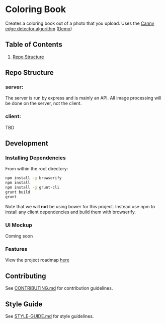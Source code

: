 # Coloring Book

Creates a coloring book out of a photo that you upload.
Uses the [Canny edge detector algorithm](https://en.wikipedia.org/wiki/Canny_edge_detector) ([Demo](http://inspirit.github.io/jsfeat/sample_canny_edge.html))
## Table of Contents

1. [Repo Structure](#repo-structure)

## Repo Structure

### server:

The server is run by express and is mainly an API. All image processing will be done on the server, not the client.

### client:

TBD

## Development

### Installing Dependencies

From within the root directory:

```sh
npm install -g browserify
npm install
npm install -g grunt-cli
grunt build
grunt
```

Note that we will **not** be using bower for this project. Instead use npm to install any client dependencies and build them with browserify.

### UI Mockup

Coming soon

### Features

View the project roadmap [here](https://github.com/imagecolor/coloringbook/issues)

## Contributing

See [CONTRIBUTING.md](CONTRIBUTING.md) for contribution guidelines.

## Style Guide

See [STYLE-GUIDE.md](STYLE-GUIDE.md) for style guidelines.


